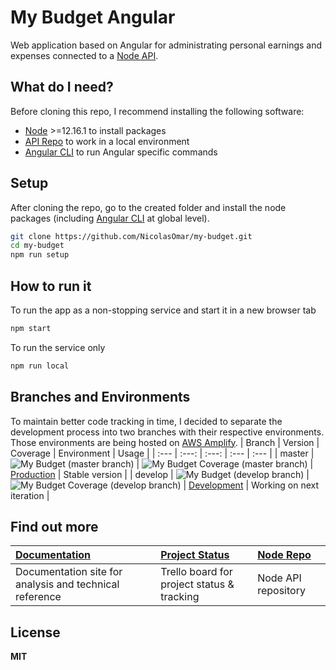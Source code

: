 # My Budget Angular
Web application based on Angular for administrating personal earnings and expenses connected to a [Node API](https://github.com/NicolasOmar/my-budget-api).

## What do I need?
Before cloning this repo, I recommend installing the following software:
- [Node](https://nodejs.org/en/download/) >=12.16.1 to install packages
- [API Repo](https://github.com/NicolasOmar/my-budget-api) to work in a local environment
- [Angular CLI](https://cli.angular.io/) to run Angular specific commands

## Setup
After cloning the repo, go to the created folder and install the node packages (including [Angular CLI](https://cli.angular.io/) at global level).
```sh
git clone https://github.com/NicolasOmar/my-budget.git
cd my-budget
npm run setup
```

## How to run it
To run the app as a non-stopping service and start it in a new browser tab
```sh
npm start
```
To run the service only
```sh
npm run local
```

## Branches and Environments
To maintain better code tracking in time, I decided to separate the development process into two branches with their respective environments.
Those environments are being hosted on [AWS Amplify](https://aws.amazon.com/amplify/).
| Branch | Version | Coverage | Environment | Usage |
| :--- | :---: | :---: | :--- | :--- |
| master | ![My Budget (master branch)](https://img.shields.io/github/package-json/v/nicolasomar/my-budget/master?color=success&label=%20&style=flat-square) | ![My Budget Coverage (master branch)](https://img.shields.io/codecov/c/github/nicolasomar/my-budget/master?label=%20&style=flat-square&logo=codecov) | [Production](https://master.d2i6kyeewx6g66.amplifyapp.com/) | Stable version |
| develop | ![My Budget (develop branch)](https://img.shields.io/github/package-json/v/nicolasomar/my-budget/develop?color=yellow&label=%20&style=flat-square) | ![My Budget Coverage (develop branch)](https://img.shields.io/codecov/c/github/nicolasomar/my-budget/develop?label=%20&style=flat-square&logo=codecov) | [Development](https://develop.d1q34rcbg2o0b5.amplifyapp.com/) | Working on next iteration |

## Find out more
| [Documentation](https://nicolasomar.github.io/my-budget-docs) | [Project Status](https://trello.com/b/R6Yn7vb0/mybudget) | [Node Repo](https://github.com/NicolasOmar/my-budget-api) |
| :--- | :--- | :--- |
| Documentation site for analysis and technical reference | Trello board for project status & tracking | Node API repository

## License
**MIT**